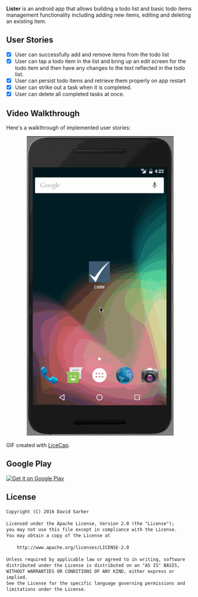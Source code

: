 **Lister** is an android app that allows building a todo list and basic todo items management functionality including adding new items, editing and deleting an existing item.

## User Stories

* [x] User can successfully add and remove items from the todo list
* [x] User can tap a todo item in the list and bring up an edit screen for the todo item and then have any changes to the text reflected in the todo list.
* [x] User can persist todo items and retrieve them properly on app restart
* [x] User can strike out a task when it is completed.
* [x] User can delete all completed tasks at once.

## Video Walkthrough 

Here's a walkthrough of implemented user stories:

<p align="center">
  <img src="./walkthrough.gif">
</p>

GIF created with [LiceCap](http://www.cockos.com/licecap/).

## Google Play
<a href='https://play.google.com/store/apps/details?id=com.industries.sarker.todolist&utm_source=global_co&utm_medium=prtnr&utm_content=Mar2515&utm_campaign=PartBadge&pcampaignid=MKT-Other-global-all-co-prtnr-py-PartBadge-Mar2515-1'><img alt='Get it on Google Play' src='https://play.google.com/intl/en_us/badges/images/generic/en_badge_web_generic.png'/></a>

## License

    Copyright (C) 2016 David Sarker

    Licensed under the Apache License, Version 2.0 (the "License");
    you may not use this file except in compliance with the License.
    You may obtain a copy of the License at

        http://www.apache.org/licenses/LICENSE-2.0

    Unless required by applicable law or agreed to in writing, software
    distributed under the License is distributed on an "AS IS" BASIS,
    WITHOUT WARRANTIES OR CONDITIONS OF ANY KIND, either express or implied.
    See the License for the specific language governing permissions and
    limitations under the License.
